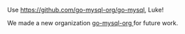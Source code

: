 Use https://github.com/go-mysql-org/go-mysql, Luke!

We made a new organization [go-mysql-org ](https://github.com/go-mysql-org) for future work.
